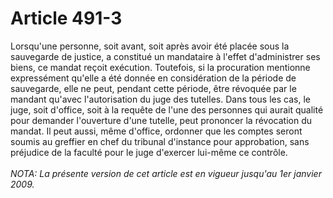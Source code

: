 # Article 491-3

Lorsqu'une personne, soit avant, soit après avoir été placée sous la sauvegarde de justice, a constitué un mandataire à l'effet d'administrer ses biens, ce mandat reçoit exécution.   Toutefois, si la procuration mentionne expressément qu'elle a été donnée en considération de la période de sauvegarde, elle ne peut, pendant cette période, être révoquée par le mandant qu'avec l'autorisation du juge des tutelles.   Dans tous les cas, le juge, soit d'office, soit à la requête de l'une des personnes qui aurait qualité pour demander l'ouverture d'une tutelle, peut prononcer la révocation du mandat.   Il peut aussi, même d'office, ordonner que les comptes seront soumis au greffier en chef du tribunal d'instance pour approbation, sans préjudice de la faculté pour le juge d'exercer lui-même ce contrôle.<br/><br/><i>NOTA:  La présente version de cet article est en vigueur jusqu'au 1er janvier 2009.</i>